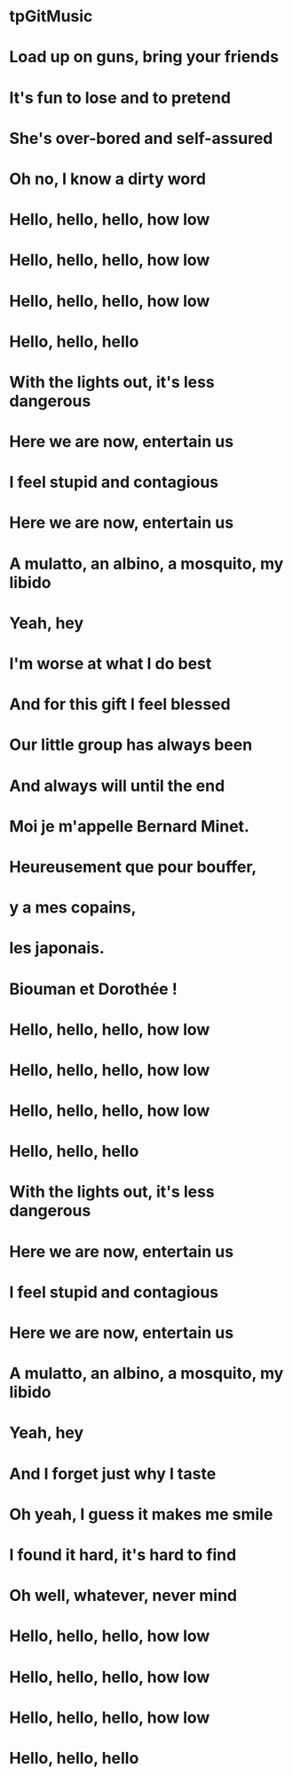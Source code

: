 # tpGitMusic
# Load up on guns, bring your friends
# It's fun to lose and to pretend
# She's over-bored and self-assured
# Oh no, I know a dirty word

# Hello, hello, hello, how low
# Hello, hello, hello, how low
# Hello, hello, hello, how low
# Hello, hello, hello

# With the lights out, it's less dangerous
# Here we are now, entertain us
# I feel stupid and contagious
# Here we are now, entertain us
# A mulatto, an albino, a mosquito, my libido
# Yeah, hey

# I'm worse at what I do best
# And for this gift I feel blessed
# Our little group has always been
# And always will until the end

# Moi je m'appelle Bernard Minet.
# Heureusement que pour bouffer,
# y a mes copains,
# les japonais.
# Biouman et Dorothée ! 
# Hello, hello, hello, how low
# Hello, hello, hello, how low
# Hello, hello, hello, how low
# Hello, hello, hello

# With the lights out, it's less dangerous
# Here we are now, entertain us
# I feel stupid and contagious
# Here we are now, entertain us
# A mulatto, an albino, a mosquito, my libido
# Yeah, hey

# And I forget just why I taste
# Oh yeah, I guess it makes me smile
# I found it hard, it's hard to find
# Oh well, whatever, never mind

# Hello, hello, hello, how low
# Hello, hello, hello, how low
# Hello, hello, hello, how low
# Hello, hello, hello
